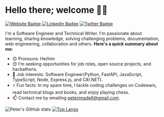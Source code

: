 # Hello there; welcome 👋🏾

[![Website Badge](https://img.shields.io/badge/-peterimade.com-000000?style=for-the-badge&logo=Google-Chrome&logoColor=white&link=https://peterimade.com)](https://peterimade.com) [![Linkedin Badge](https://img.shields.io/badge/-iampeterimade-blue?style=for-the-badge&logo=Linkedin&logoColor=white&link=https://www.linkedin.com/in/peter-imade-ba1787214/)](https://www.linkedin.com/in/peter-imade/) [![Twitter Badge](https://img.shields.io/badge/-@iampeterimade-1ca0f1?style=for-the-badge&logo=twitter&logoColor=white&link=https://twitter.com/Imadepeter2)](https://twitter.com/Imadepeter2)

I'm a Software Engineer and Technical Writer. I'm passionate about learning, sharing knowledge, solving challenging problems, documentation, web engineering, collaboration and others. 
**Here's a quick summary about me**:

- 😊 Pronouns: He/him
- 😊 I’m seeking opportunities for job roles, open source projects, and hackathons.
- 💼 Job interests: Software Engineer(Python, FastAPI, JavaScript, TypeScript, Node, Express.js, and C#/.NET).
- ⚡ Fun facts: In my spare time, I tackle coding challenges on Codewars, read technical blogs and books, and enjoy playing chess.
- 📫 Contact me by emailing peterimade6@gmail.com.
 
![Peter's GitHub stats](https://github-readme-stats.vercel.app/api?username=peterimade&show_icons=true&theme=tokyonight)
[![Top Langs](https://github-readme-stats.vercel.app/api/top-langs/?username=peterimade&layout=compact)](https://github.com/peterimade/github-readme-stats)
 
